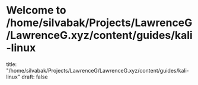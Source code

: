 # Welcome to /home/silvabak/Projects/LawrenceG/LawrenceG.xyz/content/guides/kali-linux
title: "/home/silvabak/Projects/LawrenceG/LawrenceG.xyz/content/guides/kali-linux"
draft: false
